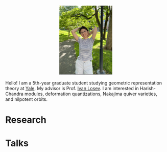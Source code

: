 [comment]: <> (Align center)
<p align="center" width="100%">
    <img width="33%" src="./pictures/photo.png">
</p>

Hello! I am a 5th-year graduate student studying geometric representation theory at [Yale](https://math.yale.edu/). My advisor is Prof. [Ivan Losev](https://gauss.math.yale.edu/~il282/). I am interested in Harish-Chandra modules, deformation quantizations, Nakajima quiver varieties, and nilpotent orbits.

# Research

# Talks
